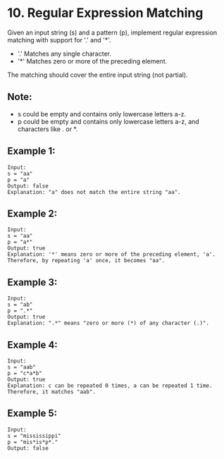 # 10. Regular Expression Matching

Given an input string (s) and a pattern (p), implement regular expression matching with support for '.' and '*'.

* '.' Matches any single character.
* '*' Matches zero or more of the preceding element.

The matching should cover the entire input string (not partial).

## Note:

* s could be empty and contains only lowercase letters a-z.
* p could be empty and contains only lowercase letters a-z, and characters like . or *.

## Example 1:

```
Input:
s = "aa"
p = "a"
Output: false
Explanation: "a" does not match the entire string "aa".
```

## Example 2:

```
Input:
s = "aa"
p = "a*"
Output: true
Explanation: '*' means zero or more of the preceding element, 'a'. Therefore, by repeating 'a' once, it becomes "aa".
```

## Example 3:

```
Input:
s = "ab"
p = ".*"
Output: true
Explanation: ".*" means "zero or more (*) of any character (.)".
```

## Example 4:

```
Input:
s = "aab"
p = "c*a*b"
Output: true
Explanation: c can be repeated 0 times, a can be repeated 1 time. Therefore, it matches "aab".
```

## Example 5:

```
Input:
s = "mississippi"
p = "mis*is*p*."
Output: false
```